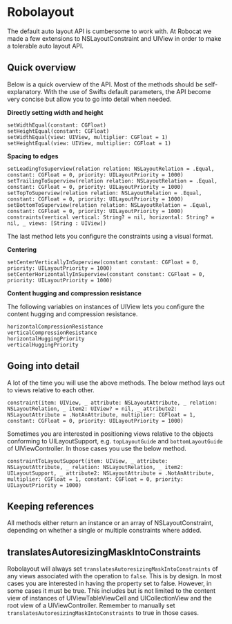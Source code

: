 # Robolayout

The default auto layout API is cumbersome to work with. At Robocat we made a few extensions to NSLayoutConstraint and UIView in order to make a tolerable auto layout API.

## Quick overview

Below is a quick overview of the API. Most of the methods should be self-explanatory. With the use of Swifts default parameters, the API become very concise but allow you to go into detail when needed.

**Directly setting width and height**

    setWidthEqual(constant: CGFloat)
    setHeightEqual(constant: CGFloat)
    setWidthEqual(view: UIView, multiplier: CGFloat = 1)
    setHeightEqual(view: UIView, multiplier: CGFloat = 1)
    
**Spacing to edges**

    setLeadingToSuperview(relation relation: NSLayoutRelation = .Equal, constant: CGFloat = 0, priority: UILayoutPriority = 1000)
    setTrailingToSuperview(relation relation: NSLayoutRelation = .Equal, constant: CGFloat = 0, priority: UILayoutPriority = 1000)
    setTopToSuperview(relation relation: NSLayoutRelation = .Equal, constant: CGFloat = 0, priority: UILayoutPriority = 1000)
    setBottomToSuperview(relation relation: NSLayoutRelation = .Equal, constant: CGFloat = 0, priority: UILayoutPriority = 1000)
    constraints(vertical vertical: String? = nil, horizontal: String? = nil, _ views: [String : UIView])

The last method lets you configure the constraints using a visual format.

**Centering**

    setCenterVerticallyInSuperview(constant constant: CGFloat = 0, priority: UILayoutPriority = 1000)
    setCenterHorizontallyInSuperview(constant constant: CGFloat = 0, priority: UILayoutPriority = 1000)

**Content hugging and compression resistance**

The following variables on instances of UIView lets you configure the content hugging and compression resistance.

    horizontalCompressionResistance
    verticalCompressionResistance
    horizontalHuggingPriority
    verticalHuggingPriority

## Going into detail

A lot of the time you will use the above methods. The below method lays out to views relative to each other.

    constraint(item: UIView, _ attribute: NSLayoutAttribute, _ relation: NSLayoutRelation, _ item2: UIView? = nil, _ attribute2: NSLayoutAttribute = .NotAnAttribute, multiplier: CGFloat = 1, constant: CGFloat = 0, priority: UILayoutPriority = 1000)

Sometimes you are interested in positioning views relative to the objects conforming to UILayoutSupport, e.g. `topLayoutGuide` and `bottomLayoutGuide` of UIViewController. In those cases you use the below method.

    constraintToLayoutSupport(item: UIView, _ attribute: NSLayoutAttribute, _ relation: NSLayoutRelation, _ item2: UILayoutSupport, _ attribute2: NSLayoutAttribute = .NotAnAttribute, multiplier: CGFloat = 1, constant: CGFloat = 0, priority: UILayoutPriority = 1000)

## Keeping references

All methods either return an instance or an array of NSLayoutConstraint, depending on whether a single or multiple constraints where added.

## translatesAutoresizingMaskIntoConstraints

Robolayout will always set `translatesAutoresizingMaskIntoConstraints` of any views associated with the operation to `false`. This is by design. In most cases you are interested in having the property set to false. However, in some cases it must be true. This includes but is not limited to the content view of instances of UIViewTableViewCell and UICollectionView and the root view of a UIViewController. Remember to manually set `translatesAutoresizingMaskIntoConstraints` to true in those cases.
